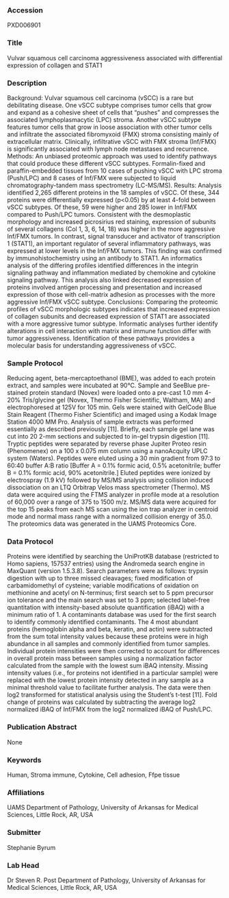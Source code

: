 ### Accession
PXD006901

### Title
Vulvar squamous cell carcinoma aggressiveness associated with differential expression of collagen and STAT1

### Description
Background: Vulvar squamous cell carcinoma (vSCC) is a rare but debilitating disease. One vSCC subtype comprises tumor cells that grow and expand as a cohesive sheet of cells that “pushes” and compresses the associated lymphoplasmacytic (LPC) stroma. Another vSCC subtype features tumor cells that grow in loose association with other tumor cells and infiltrate the associated fibromyxoid (FMX) stroma consisting mainly of extracellular matrix. Clinically, infiltrative vSCC with FMX stroma (Inf/FMX) is significantly associated with lymph node metastases and recurrence. Methods: An unbiased proteomic approach was used to identify pathways that could produce these different vSCC subtypes. Formalin-fixed and paraffin-embedded tissues from 10 cases of pushing vSCC with LPC stroma (Push/LPC) and 8 cases of Inf/FMX were subjected to liquid chromatography-tandem mass spectrometry (LC-MS/MS). Results: Analysis identified 2,265 different proteins in the 18 samples of vSCC. Of these, 344 proteins were differentially expressed (p<0.05) by at least 4-fold between vSCC subtypes. Of these, 59 were higher and 285 lower in Inf/FMX compared to Push/LPC tumors. Consistent with the desmoplastic morphology and increased picrosirius red staining, expression of subunits of several collagens (Col 1, 3, 6, 14, 18) was higher in the more aggressive Inf/FMX tumors. In contrast, signal transducer and activator of transcription 1 (STAT1), an important regulator of several inflammatory pathways, was expressed at lower levels in the Inf/FMX tumors. This finding was confirmed by immunohistochemistry using an antibody to STAT1. An informatics analysis of the differing profiles identified differences in the integrin signaling pathway and inflammation mediated by chemokine and cytokine signaling pathway. This analysis also linked decreased expression of proteins involved antigen processing and presentation and increased expression of those with cell-matrix adhesion as processes with the more aggressive Inf/FMX vSCC subtype. Conclusions: Comparing the proteomic profiles of vSCC morphologic subtypes indicates that increased expression of collagen subunits and decreased expression of STAT1 are associated with a more aggressive tumor subtype. Informatic analyses further identify alterations in cell interaction with matrix and immune function differ with tumor aggressiveness. Identification of these pathways provides a molecular basis for understanding aggressiveness of vSCC.

### Sample Protocol
Reducing agent, beta-mercaptoethanol (BME), was added to each protein extract, and samples were incubated at 90°C. Sample and SeeBlue pre-stained protein standard (Novex) were loaded onto a pre-cast 1.0 mm 4-20% Tris/glycine gel (Novex, Thermo Fisher Scientific, Waltham, MA) and electrophoresed at 125V for 105 min. Gels were stained with GelCode Blue Stain Reagent (Thermo Fisher Scientific) and imaged using a Kodak Image Station 4000 MM Pro. Analysis of sample extracts was performed essentially as described previously [11]. Briefly, each sample gel lane was cut into 20 2-mm sections and subjected to in-gel trypsin digestion [11]. Tryptic peptides were separated by reverse phase Jupiter Proteo resin (Phenomenex) on a 100 x 0.075 mm column using a nanoAcquity UPLC system (Waters).  Peptides were eluted using a 30 min gradient from 97:3 to 60:40 buffer A:B ratio [Buffer A = 0.1% formic acid, 0.5% acetonitrile; buffer B = 0.1% formic acid, 90% acetonitrile.] Eluted peptides were ionized by electrospray (1.9 kV) followed by MS/MS analysis using collision induced dissociation on an LTQ Orbitrap Velos mass spectrometer (Thermo). MS data were acquired using the FTMS analyzer in profile mode at a resolution of 60,000 over a range of 375 to 1500 m/z.  MS/MS data were acquired for the top 15 peaks from each MS scan using the ion trap analyzer in centroid mode and normal mass range with a normalized collision energy of 35.0. The proteomics data was generated in the UAMS Proteomics Core.

### Data Protocol
Proteins were identified by searching the UniProtKB database (restricted to Homo sapiens, 157537 entries) using the Andromeda search engine in MaxQuant (version 1.5.3.8). Search parameters were as follows: trypsin digestion with up to three missed cleavages; fixed modification of carbamidomethyl of cysteine; variable modifications of oxidation on methionine and acetyl on N-terminus; first search set to 5 ppm precursor ion tolerance and the main search was set to 3 ppm; selected label-free quantitation with intensity-based absolute quantification (iBAQ) with a minimum ratio of 1. A contaminants database was used for the first search to identify commonly identified contaminants. The 4 most abundant proteins (hemoglobin alpha and beta, keratin, and actin) were subtracted from the sum total intensity values because these proteins were in high abundance in all samples and commonly identified from tumor samples. Individual protein intensities were then corrected to account for differences in overall protein mass between samples using a normalization factor calculated from the sample with the lowest sum iBAQ intensity. Missing intensity values (i.e., for proteins not identified in a particular sample) were replaced with the lowest protein intensity detected in any sample as a minimal threshold value to facilitate further analysis. The data were then log2 transformed for statistical analysis using the Student’s t-test [11]. Fold change of proteins was calculated by subtracting the average log2 normalized iBAQ of Inf/FMX from the log2 normalized iBAQ of Push/LPC.

### Publication Abstract
None

### Keywords
Human, Stroma immune, Cytokine, Cell adhesion, Ffpe tissue

### Affiliations
UAMS
Department of Pathology, University of Arkansas for Medical Sciences, Little Rock, AR, USA

### Submitter
Stephanie Byrum

### Lab Head
Dr Steven R. Post
Department of Pathology, University of Arkansas for Medical Sciences, Little Rock, AR, USA


